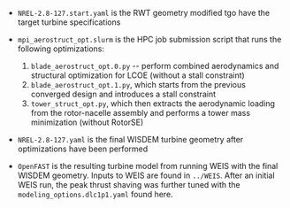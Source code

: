 * `NREL-2.8-127.start.yaml` is the RWT geometry modified tgo have the target turbine specifications

* `mpi_aerostruct_opt.slurm` is the HPC job submission script that runs the following optimizations:

  1. `blade_aerostruct_opt.0.py` -- perform combined aerodynamics and structural optimization for
    LCOE (without a stall constraint)
  2. `blade_aerostruct_opt.1.py`, which starts from the previous converged design and introduces a
    stall constraint
  3. `tower_struct_opt.py`, which then extracts the aerodynamic loading from the rotor-nacelle
    assembly and performs a tower mass minimization (without RotorSE)

* `NREL-2.8-127.yaml` is the final WISDEM turbine geometry after optimizations have been performed

* `OpenFAST` is the resulting turbine model from running WEIS with the final WISDEM geometry.
  Inputs to WEIS are found in `../WEIS`. After an initial WEIS run, the peak thrust shaving was
  further tuned with the `modeling_options.dlc1p1.yaml` found here.

